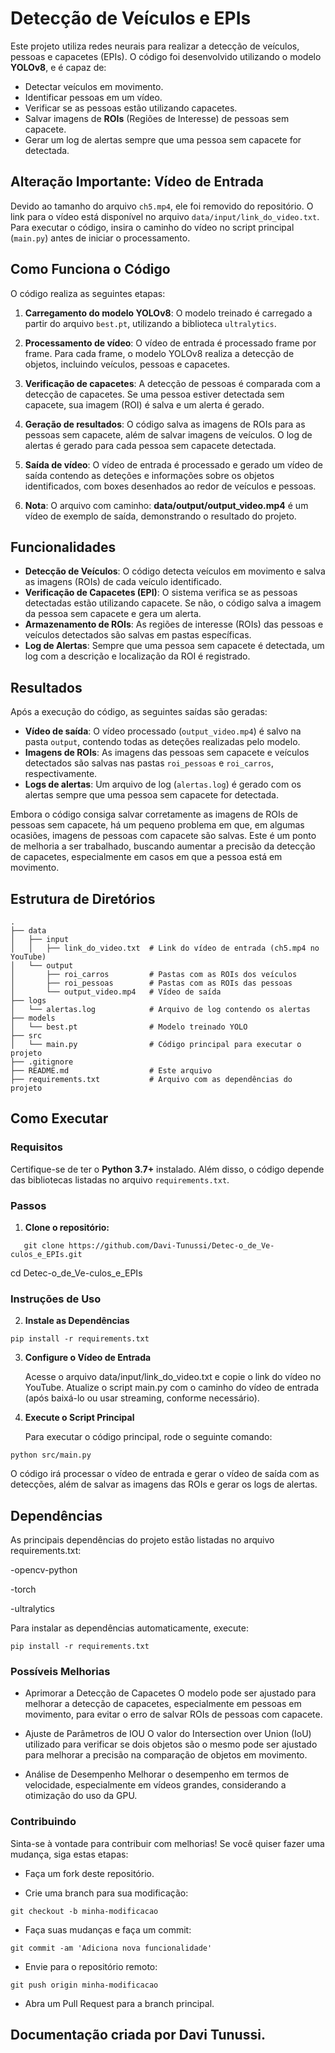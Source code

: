 # Detecção de Veículos e EPIs

Este projeto utiliza redes neurais para realizar a detecção de veículos, pessoas e capacetes (EPIs). O código foi desenvolvido utilizando o modelo **YOLOv8**, e é capaz de:

- Detectar veículos em movimento.
- Identificar pessoas em um vídeo.
- Verificar se as pessoas estão utilizando capacetes.
- Salvar imagens de **ROIs** (Regiões de Interesse) de pessoas sem capacete.
- Gerar um log de alertas sempre que uma pessoa sem capacete for detectada.

## Alteração Importante: Vídeo de Entrada

Devido ao tamanho do arquivo `ch5.mp4`, ele foi removido do repositório. O link para o vídeo está disponível no arquivo `data/input/link_do_video.txt`. Para executar o código, insira o caminho do vídeo no script principal (`main.py`) antes de iniciar o processamento.

## Como Funciona o Código

O código realiza as seguintes etapas:

1. **Carregamento do modelo YOLOv8**: O modelo treinado é carregado a partir do arquivo `best.pt`, utilizando a biblioteca `ultralytics`.

2. **Processamento de vídeo**: O vídeo de entrada é processado frame por frame. Para cada frame, o modelo YOLOv8 realiza a detecção de objetos, incluindo veículos, pessoas e capacetes.

3. **Verificação de capacetes**: A detecção de pessoas é comparada com a detecção de capacetes. Se uma pessoa estiver detectada sem capacete, sua imagem (ROI) é salva e um alerta é gerado.

4. **Geração de resultados**: O código salva as imagens de ROIs para as pessoas sem capacete, além de salvar imagens de veículos. O log de alertas é gerado para cada pessoa sem capacete detectada.

5. **Saída de vídeo**: O vídeo de entrada é processado e gerado um vídeo de saída contendo as deteções e informações sobre os objetos identificados, com boxes desenhados ao redor de veículos e pessoas.

6. **Nota**: O arquivo com caminho: **data/output/output_video.mp4** é um vídeo de exemplo de saída, demonstrando o resultado do projeto.

## Funcionalidades

- **Detecção de Veículos**: O código detecta veículos em movimento e salva as imagens (ROIs) de cada veículo identificado.
- **Verificação de Capacetes (EPI)**: O sistema verifica se as pessoas detectadas estão utilizando capacete. Se não, o código salva a imagem da pessoa sem capacete e gera um alerta.
- **Armazenamento de ROIs**: As regiões de interesse (ROIs) das pessoas e veículos detectados são salvas em pastas específicas.
- **Log de Alertas**: Sempre que uma pessoa sem capacete é detectada, um log com a descrição e localização da ROI é registrado.

## Resultados

Após a execução do código, as seguintes saídas são geradas:

- **Vídeo de saída**: O vídeo processado (`output_video.mp4`) é salvo na pasta `output`, contendo todas as deteções realizadas pelo modelo.
- **Imagens de ROIs**: As imagens das pessoas sem capacete e veículos detectados são salvas nas pastas `roi_pessoas` e `roi_carros`, respectivamente.
- **Logs de alertas**: Um arquivo de log (`alertas.log`) é gerado com os alertas sempre que uma pessoa sem capacete for detectada.

Embora o código consiga salvar corretamente as imagens de ROIs de pessoas sem capacete, há um pequeno problema em que, em algumas ocasiões, imagens de pessoas com capacete são salvas. Este é um ponto de melhoria a ser trabalhado, buscando aumentar a precisão da detecção de capacetes, especialmente em casos em que a pessoa está em movimento.

## Estrutura de Diretórios

```plaintext
.
├── data
│   ├── input
│   │   ├── link_do_video.txt  # Link do vídeo de entrada (ch5.mp4 no YouTube)
│   └── output
│       ├── roi_carros         # Pastas com as ROIs dos veículos
│       ├── roi_pessoas        # Pastas com as ROIs das pessoas
│       └── output_video.mp4   # Vídeo de saída
├── logs
│   └── alertas.log            # Arquivo de log contendo os alertas
├── models
│   └── best.pt                # Modelo treinado YOLO
├── src
│   └── main.py                # Código principal para executar o projeto
├── .gitignore
├── README.md                  # Este arquivo
├── requirements.txt           # Arquivo com as dependências do projeto
```

## Como Executar

### Requisitos
Certifique-se de ter o **Python 3.7+** instalado. Além disso, o código depende das bibliotecas listadas no arquivo `requirements.txt`.

### Passos

1. **Clone o repositório:**
```
   git clone https://github.com/Davi-Tunussi/Detec-o_de_Ve-culos_e_EPIs.git
```

   cd Detec-o_de_Ve-culos_e_EPIs
### Instruções de Uso

2. **Instale as Dependências**

```
pip install -r requirements.txt
```

3. **Configure o Vídeo de Entrada**

   Acesse o arquivo data/input/link_do_video.txt e copie o link do vídeo no YouTube.
Atualize o script main.py com o caminho do vídeo de entrada (após baixá-lo ou usar streaming, conforme necessário).

4. **Execute o Script Principal**
   
      Para executar o código principal, rode o seguinte comando:
```
python src/main.py
```
   O código irá processar o vídeo de entrada e gerar o vídeo de saída com as detecções, além de salvar as imagens das ROIs e gerar os logs de alertas.

## Dependências
As principais dependências do projeto estão listadas no arquivo requirements.txt:

-opencv-python

-torch

-ultralytics

Para instalar as dependências automaticamente, execute:
```
pip install -r requirements.txt
```
### Possíveis Melhorias
- Aprimorar a Detecção de Capacetes
   O modelo pode ser ajustado para melhorar a detecção de capacetes, especialmente em pessoas em movimento, para evitar o erro de salvar ROIs de pessoas com capacete.

- Ajuste de Parâmetros de IOU
   O valor do Intersection over Union (IoU) utilizado para verificar se dois objetos são o mesmo pode ser ajustado para melhorar a precisão na comparação de objetos em movimento.

- Análise de Desempenho
   Melhorar o desempenho em termos de velocidade, especialmente em vídeos grandes, considerando a otimização do uso da GPU.

### Contribuindo
Sinta-se à vontade para contribuir com melhorias! Se você quiser fazer uma mudança, siga estas etapas:

- Faça um fork deste repositório.

- Crie uma branch para sua modificação:
```
git checkout -b minha-modificacao
```
- Faça suas mudanças e faça um commit:
```
git commit -am 'Adiciona nova funcionalidade'
```
- Envie para o repositório remoto:
```
git push origin minha-modificacao
```
- Abra um Pull Request para a branch principal.

## Documentação criada por Davi Tunussi.


